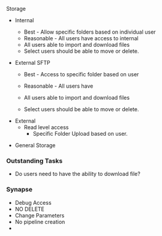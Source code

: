 Storage
- Internal
	- Best - Allow specific folders based on individual user
	- Reasonable - All users have access to internal
	
	* All users able to import and download files
	- Select users should be able to move or delete.

* External SFTP 
	* Best - Access to specific folder based on user
	* Reasonable - All users have 

	* All users able to import and download files
	- Select users should be able to move or delete.

- External 
	* Read level access
		* Specific Folder Upload based on user.

* General Storage


### Outstanding Tasks
* Do users need to have the ability to download file?


### Synapse
* Debug Access
* NO DELETE
* Change Parameters
* No pipeline creation
* 